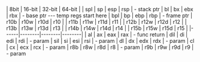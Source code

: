 | 8bit | 16-bit | 32-bit | 64-bit |
| spl  | sp     | esp    | rsp    | - stack ptr 
| bl   | bx     | ebx    | rbx    | - base ptr --- temp regs start here
| bpl  | bp     | ebp    | rbp    | - frame ptr
| r10b | r10w   | r10d   | r10    |
| r11b | r11w   | r11d   | r11    |
| r12b | r12w   | r12d   | r12    |
| r13b | r13w   | r13d   | r13    |
| r14b | r14w   | r14d   | r14    |
| r15b | r15w   | r15d   | r15    |
|------|--------|--------|--------|
| al   | ax     | eax    | rax    | - func return
| dil  | di     | edi    | rdi    | - param
| sil  | si     | esi    | rsi    | - param 
| dl   | dx     | edx    | rdx    | - param
| cl   | cx     | ecx    | rcx    | - param
| r8b  | r8w    | r8d    | r8     | - param
| r9b  | r9w    | r9d    | r9     | - param
